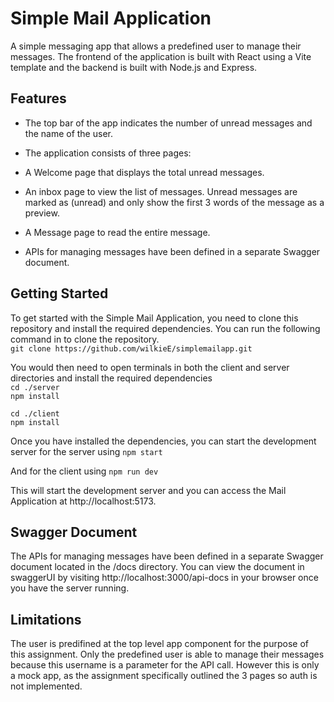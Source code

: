 # Simple Mail Application

A simple messaging app that allows a predefined user to manage their messages. The frontend of the application is built with React using a Vite template and the backend is built with Node.js and Express.

## Features

- The top bar of the app indicates the number of unread messages and the name of the user.

- The application consists of three pages:

- A Welcome page that displays the total unread messages.

- An inbox page to view the list of messages. Unread messages are marked as (unread) and only show the first 3 words of the message as a preview.

- A Message page to read the entire message.

- APIs for managing messages have been defined in a separate Swagger document.

## Getting Started

To get started with the Simple Mail Application, you need to clone this repository and install the required dependencies. You can run the following command in to clone the repository.  
`git clone https://github.com/wilkieE/simplemailapp.git`

You would then need to open terminals in both the client and server directories and install the required dependencies  
`cd ./server`  
`npm install`

`cd ./client`  
`npm install`

Once you have installed the dependencies, you can start the development server for the server using
`npm start`

And for the client using
`npm run dev`

This will start the development server and you can access the Mail Application at http://localhost:5173.

## Swagger Document

The APIs for managing messages have been defined in a separate Swagger document located in the /docs directory. You can view the document in swaggerUI by visiting
http://localhost:3000/api-docs in your browser once you have the server running.

## Limitations

The user is predifined at the top level app component for the purpose of this assignment. Only the predefined user is able to manage their messages because this username is a parameter for the API call. However this is only a mock app, as the assignment specifically outlined the 3 pages so auth is not implemented.
